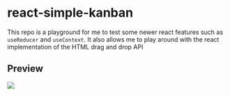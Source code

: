 # react-simple-kanban
This repo is a playground for me to test some newer react features such as `useReducer` and `useContext`. It also allows me to play around with the react implementation of the HTML drag and drop API

## Preview
![](https://i.gyazo.com/06eda7fee5493c7e3d9841e611ed5441.gif)
